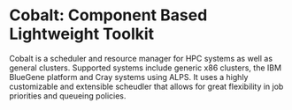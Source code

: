 # Cobalt: Component Based Lightweight Toolkit #

Cobalt is a scheduler and resource manager for HPC systems as well as general
clusters.  Supported systems include generic x86 clusters, the IBM BlueGene
platform and Cray systems using ALPS.  It uses a highly customizable and
extensible scheudler that allows for great flexibility in job priorities and
queueing policies.
